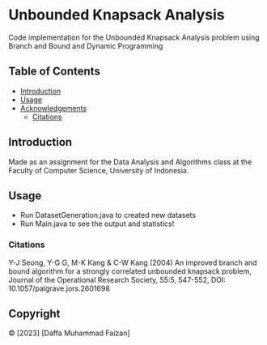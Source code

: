 # Unbounded Knapsack Analysis

Code implementation for the Unbounded Knapsack Analysis problem using Branch and Bound and Dynamic Programming

## Table of Contents

- [Introduction](#introduction)
- [Usage](#usage)
- [Acknowledgements](#acknowledgements)
  - [Citations](#citations)

## Introduction

Made as an assignment for the Data Analysis and Algorithms class at the Faculty of Computer Science, University of Indonesia.

## Usage

- Run DatasetGeneration.java to created new datasets
- Run Main.java to see the output and statistics!

### Citations

Y-J Seong, Y-G G, M-K Kang & C-W Kang (2004) An improved branch and bound algorithm for a strongly correlated unbounded knapsack problem, Journal of the Operational Research Society, 55:5, 547-552, DOI: 10.1057/palgrave.jors.2601698

## Copyright

© [2023] [Daffa Muhammad Faizan]